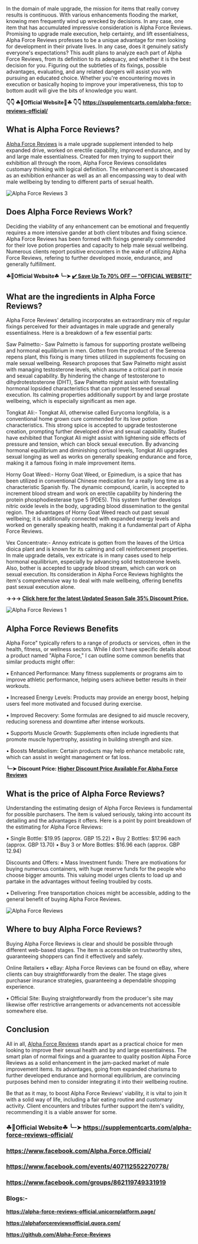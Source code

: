 In the domain of male upgrade, the mission for items that really convey results is continuous. With various enhancements flooding the market, knowing men frequently wind up wrecked by decisions. In any case, one item that has accumulated impressive consideration is Alpha Force Reviews. Promising to upgrade male execution, help certainty, and lift essentialness, Alpha Force Reviews professes to be a unique advantage for men looking for development in their private lives. In any case, does it genuinely satisfy everyone's expectations? This audit plans to analyze each part of Alpha Force Reviews, from its definition to its adequacy, and whether it is the best decision for you. Figuring out the subtleties of its fixings, possible advantages, evaluating, and any related dangers will assist you with pursuing an educated choice. Whether you're encountering moves in execution or basically hoping to improve your imperativeness, this top to bottom audit will give the bits of knowledge you want.

**👇👇 ☘📣Official Website📣☘ 👇👇**
**https://supplementcarts.com/alpha-force-reviews-official/**


## What is Alpha Force Reviews?

[Alpha Force Reviews](https://thebuzzbyte.com/alpha-force-reviews/) is a male upgrade supplement intended to help expanded drive, worked on erectile capability, improved endurance, and by and large male essentialness. Created for men trying to support their exhibition all through the room, Alpha Force Reviews consolidates customary thinking with logical definition. The enhancement is showcased as an exhibition enhancer as well as an all encompassing way to deal with male wellbeing by tending to different parts of sexual health.


![Alpha Force Reviews 3](https://github.com/user-attachments/assets/72967d17-67b0-4de9-a4c0-054096fa907e)



## Does Alpha Force Reviews Work?

Deciding the viability of any enhancement can be emotional and frequently requires a more intensive gander at both client tributes and fixing science. Alpha Force Reviews has been formed with fixings generally commended for their love potion properties and capacity to help male sexual wellbeing. Numerous clients report positive encounters in the wake of utilizing Alpha Force Reviews, refering to further developed moxie, endurance, and generally fulfillment.

**☘📣Official Website☘ ╰┈➤ [✔️ Save Up To 70% OFF — “OFFICIAL WEBSITE”](https://supplementcarts.com/alpha-force-reviews-official/)**

## What are the ingredients in Alpha Force Reviews?

Alpha Force Reviews' detailing incorporates an extraordinary mix of regular fixings perceived for their advantages in male upgrade and generally essentialness. Here is a breakdown of a few essential parts:

Saw Palmetto:-
Saw Palmetto is famous for supporting prostate wellbeing and hormonal equilibrium in men. Gotten from the product of the Serenoa repens plant, this fixing is many times utilized in supplements focusing on male sexual wellbeing. Research proposes that Saw Palmetto might assist with managing testosterone levels, which assume a critical part in moxie and sexual capability. By hindering the change of testosterone to dihydrotestosterone (DHT), Saw Palmetto might assist with forestalling hormonal lopsided characteristics that can prompt lessened sexual execution. Its calming properties additionally support by and large prostate wellbeing, which is especially significant as men age.

Tongkat Ali:-
Tongkat Ali, otherwise called Eurycoma longifolia, is a conventional home grown cure commended for its love potion characteristics. This strong spice is accepted to upgrade testosterone creation, prompting further developed drive and sexual capability. Studies have exhibited that Tongkat Ali might assist with lightening side effects of pressure and tension, which can block sexual execution. By advancing hormonal equilibrium and diminishing cortisol levels, Tongkat Ali upgrades sexual longing as well as works on generally speaking endurance and force, making it a famous fixing in male improvement items.

Horny Goat Weed:-
Horny Goat Weed, or Epimedium, is a spice that has been utilized in conventional Chinese medication for a really long time as a characteristic Spanish fly. The dynamic compound, icariin, is accepted to increment blood stream and work on erectile capability by hindering the protein phosphodiesterase type 5 (PDE5). This system further develops nitric oxide levels in the body, upgrading blood dissemination to the genital region. The advantages of Horny Goat Weed reach out past sexual wellbeing; it is additionally connected with expanded energy levels and worked on generally speaking health, making it a fundamental part of Alpha Force Reviews.

Vex Concentrate:-
Annoy extricate is gotten from the leaves of the Urtica dioica plant and is known for its calming and cell reinforcement properties. In male upgrade details, vex extricate is in many cases used to help hormonal equilibrium, especially by advancing solid testosterone levels. Also, bother is accepted to upgrade blood stream, which can work on sexual execution. Its consideration in Alpha Force Reviews highlights the item's comprehensive way to deal with male wellbeing, offering benefits past sexual execution alone.

**→→→ [Click here for the latest Updated Season Sale 35% Discount Price.](https://supplementcarts.com/alpha-force-reviews-official/)**


![Alpha Force Reviews 1](https://github.com/user-attachments/assets/5a06b566-5805-40c0-b098-0a36ffcb8c7e)


## Alpha Force Reviews Benefits

Alpha Force" typically refers to a range of products or services, often in the health, fitness, or wellness sectors. While I don’t have specific details about a product named "Alpha Force," I can outline some common benefits that similar products might offer:

•	Enhanced Performance: Many fitness supplements or programs aim to improve athletic performance, helping users achieve better results in their workouts.

•	Increased Energy Levels: Products may provide an energy boost, helping users feel more motivated and focused during exercise.

•	Improved Recovery: Some formulas are designed to aid muscle recovery, reducing soreness and downtime after intense workouts.

•	Supports Muscle Growth: Supplements often include ingredients that promote muscle hypertrophy, assisting in building strength and size.

•	Boosts Metabolism: Certain products may help enhance metabolic rate, which can assist in weight management or fat loss.

**╰┈➤ Discount Price: [Higher Discount Price Available For Alpha Force Reviews](https://supplementcarts.com/alpha-force-reviews-official/)**

## What is the price of Alpha Force Reviews?

Understanding the estimating design of Alpha Force Reviews is fundamental for possible purchasers. The item is valued seriously, taking into account its detailing and the advantages it offers. Here is a point by point breakdown of the estimating for Alpha Force Reviews:

•	Single Bottle: $19.95 (approx. GBP 15.22)
•	Buy 2 Bottles: $17.96 each (approx. GBP 13.70)
•	Buy 3 or More Bottles: $16.96 each (approx. GBP 12.94)

Discounts and Offers:
•	Mass Investment funds: There are motivations for buying numerous containers, with huge reserve funds for the people who choose bigger amounts. This valuing model urges clients to load up and partake in the advantages without feeling troubled by costs.

•	Delivering: Free transportation choices might be accessible, adding to the general benefit of buying Alpha Force Reviews.


![Alpha Force Reviews](https://github.com/user-attachments/assets/27e16083-199c-4098-823b-feda178026d7)


## Where to buy Alpha Force Reviews?
Buying Alpha Force Reviews is clear and should be possible through different web-based stages. The item is accessible on trustworthy sites, guaranteeing shoppers can find it effectively and safely.

Online Retailers
•	eBay: Alpha Force Reviews can be found on eBay, where clients can buy straightforwardly from the dealer. The stage gives purchaser insurance strategies, guaranteeing a dependable shopping experience.

•	Official Site: Buying straightforwardly from the producer's site may likewise offer restrictive arrangements or advancements not accessible somewhere else.

## Conclusion

All in all, [Alpha Force Reviews](https://thebuzzbyte.com/alpha-force-reviews/) stands apart as a practical choice for men looking to improve their sexual health and by and large essentialness. The smart plan of normal fixings and a guarantee to quality position Alpha Force Reviews as a solid enhancement in the jam-packed market of male improvement items. Its advantages, going from expanded charisma to further developed endurance and hormonal equilibrium, are convincing purposes behind men to consider integrating it into their wellbeing routine.

Be that as it may, to boost Alpha Force Reviews' viability, it is vital to join It with a solid way of life, including a fair eating routine and customary activity. Client encounters and tributes further support the item's validity, recommending it is a viable answer for some.

### ☘📣Official Website☘ ╰┈➤ https://supplementcarts.com/alpha-force-reviews-official/

### https://www.facebook.com/Alpha.Force.Official/

### https://www.facebook.com/events/407112552270778/

### https://www.facebook.com/groups/862119749331919

### Blogs:-

**https://alpha-force-reviews-official.unicornplatform.page/**

**https://alphaforcereviewsofficial.quora.com/**

**https://github.com/Alpha-Force-Reviews**
